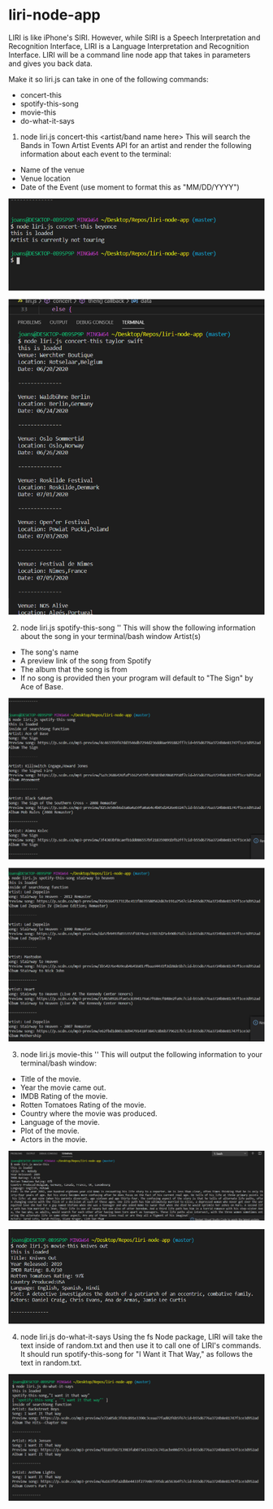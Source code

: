# liri-node-app
 LIRI is like iPhone's SIRI. However, while SIRI is a Speech Interpretation and Recognition Interface, LIRI is a Language Interpretation and Recognition Interface. LIRI will be a command line node app that takes in parameters and gives you back data.

 Make it so liri.js can take in one of the following commands:
* concert-this
* spotify-this-song
* movie-this
* do-what-it-says

1.  node liri.js concert-this <artist/band name here>
This will search the Bands in Town Artist Events API for an artist and render the following information about each event to the terminal:
* Name of the venue
* Venue location
* Date of the Event (use moment to format this as "MM/DD/YYYY")

![Default](/images/concertdefault.PNG)

![User](/images/concertinput.PNG)


2.  node liri.js spotify-this-song '<song name here>'
This will show the following information about the song in your terminal/bash window
Artist(s)
* The song's name
* A preview link of the song from Spotify
* The album that the song is from
* If no song is provided then your program will default to "The Sign" by Ace of Base.

![Default](/images/spotifynosong.PNG)

![User](/images/spotifysong.PNG)


3.  node liri.js movie-this '<movie name here>'
This will output the following information to your terminal/bash window:
  * Title of the movie.
  * Year the movie came out.
  * IMDB Rating of the movie.
  * Rotten Tomatoes Rating of the movie.
  * Country where the movie was produced.
  * Language of the movie.
  * Plot of the movie.
  * Actors in the movie.

![Default](/images/moviethisdefault.PNG)

![User](/images/moviename.PNG) 

  4.  node liri.js do-what-it-says
Using the fs Node package, LIRI will take the text inside of random.txt and then use it to call one of LIRI's commands.
It should run spotify-this-song for "I Want it That Way," as follows the text in random.txt.

![Default](/images/do-what-it-says.PNG)
